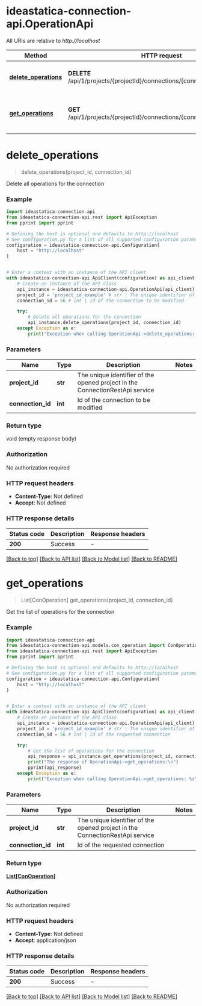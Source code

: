 # ideastatica-connection-api.OperationApi

All URIs are relative to *http://localhost*

Method | HTTP request | Description
------------- | ------------- | -------------
[**delete_operations**](OperationApi.md#delete_operations) | **DELETE** /api/1/projects/{projectId}/connections/{connectionId}/operations | Delete all operations for the connection
[**get_operations**](OperationApi.md#get_operations) | **GET** /api/1/projects/{projectId}/connections/{connectionId}/operations | Get the list of operations for the connection


# **delete_operations**
> delete_operations(project_id, connection_id)

Delete all operations for the connection

### Example


```python
import ideastatica-connection-api
from ideastatica-connection-api.rest import ApiException
from pprint import pprint

# Defining the host is optional and defaults to http://localhost
# See configuration.py for a list of all supported configuration parameters.
configuration = ideastatica-connection-api.Configuration(
    host = "http://localhost"
)


# Enter a context with an instance of the API client
with ideastatica-connection-api.ApiClient(configuration) as api_client:
    # Create an instance of the API class
    api_instance = ideastatica-connection-api.OperationApi(api_client)
    project_id = 'project_id_example' # str | The unique identifier of the opened project in the ConnectionRestApi service
    connection_id = 56 # int | Id of the connection to be modified

    try:
        # Delete all operations for the connection
        api_instance.delete_operations(project_id, connection_id)
    except Exception as e:
        print("Exception when calling OperationApi->delete_operations: %s\n" % e)
```



### Parameters


Name | Type | Description  | Notes
------------- | ------------- | ------------- | -------------
 **project_id** | **str**| The unique identifier of the opened project in the ConnectionRestApi service | 
 **connection_id** | **int**| Id of the connection to be modified | 

### Return type

void (empty response body)

### Authorization

No authorization required

### HTTP request headers

 - **Content-Type**: Not defined
 - **Accept**: Not defined

### HTTP response details

| Status code | Description | Response headers |
|-------------|-------------|------------------|
**200** | Success |  -  |

[[Back to top]](#) [[Back to API list]](../README.md#documentation-for-api-endpoints) [[Back to Model list]](../README.md#documentation-for-models) [[Back to README]](../README.md)

# **get_operations**
> List[ConOperation] get_operations(project_id, connection_id)

Get the list of operations for the connection

### Example


```python
import ideastatica-connection-api
from ideastatica-connection-api.models.con_operation import ConOperation
from ideastatica-connection-api.rest import ApiException
from pprint import pprint

# Defining the host is optional and defaults to http://localhost
# See configuration.py for a list of all supported configuration parameters.
configuration = ideastatica-connection-api.Configuration(
    host = "http://localhost"
)


# Enter a context with an instance of the API client
with ideastatica-connection-api.ApiClient(configuration) as api_client:
    # Create an instance of the API class
    api_instance = ideastatica-connection-api.OperationApi(api_client)
    project_id = 'project_id_example' # str | The unique identifier of the opened project in the ConnectionRestApi service
    connection_id = 56 # int | Id of the requested connection

    try:
        # Get the list of operations for the connection
        api_response = api_instance.get_operations(project_id, connection_id)
        print("The response of OperationApi->get_operations:\n")
        pprint(api_response)
    except Exception as e:
        print("Exception when calling OperationApi->get_operations: %s\n" % e)
```



### Parameters


Name | Type | Description  | Notes
------------- | ------------- | ------------- | -------------
 **project_id** | **str**| The unique identifier of the opened project in the ConnectionRestApi service | 
 **connection_id** | **int**| Id of the requested connection | 

### Return type

[**List[ConOperation]**](ConOperation.md)

### Authorization

No authorization required

### HTTP request headers

 - **Content-Type**: Not defined
 - **Accept**: application/json

### HTTP response details

| Status code | Description | Response headers |
|-------------|-------------|------------------|
**200** | Success |  -  |

[[Back to top]](#) [[Back to API list]](../README.md#documentation-for-api-endpoints) [[Back to Model list]](../README.md#documentation-for-models) [[Back to README]](../README.md)

